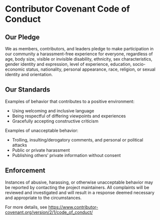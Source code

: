 # Contributor Covenant Code of Conduct

## Our Pledge

We as members, contributors, and leaders pledge to make participation in our community a harassment-free experience for everyone, regardless of age, body size, visible or invisible disability, ethnicity, sex characteristics, gender identity and expression, level of experience, education, socio-economic status, nationality, personal appearance, race, religion, or sexual identity and orientation.

## Our Standards

Examples of behavior that contributes to a positive environment:
- Using welcoming and inclusive language
- Being respectful of differing viewpoints and experiences
- Gracefully accepting constructive criticism

Examples of unacceptable behavior:
- Trolling, insulting/derogatory comments, and personal or political attacks
- Public or private harassment
- Publishing others’ private information without consent

## Enforcement

Instances of abusive, harassing, or otherwise unacceptable behavior may be reported by contacting the project maintainers. All complaints will be reviewed and investigated and will result in a response deemed necessary and appropriate to the circumstances.

For more details, see https://www.contributor-covenant.org/version/2/1/code_of_conduct/
